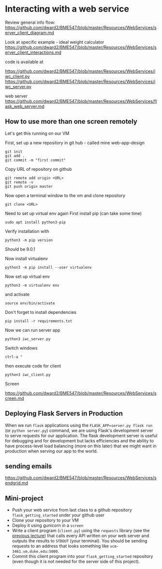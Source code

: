 # Interacting with a web service

Review general info flow:
https://github.com/dward2/BME547/blob/master/Resources/WebServices/server_client_diagram.md


Look at specific example - ideal weight calculator
https://github.com/dward2/BME547/blob/master/Resources/WebServices/server_client_interactions.md

code is available at 

https://github.com/dward2/BME547/blob/master/Resources/WebServices/iwc_client.py
https://github.com/dward2/BME547/blob/master/Resources/WebServices/iwc_server.py

web server
https://github.com/dward2/BME547/blob/master/Resources/WebServices/flask_web_server.md


## How to use more than one screen remotely

Let's get this running on our VM

First, set up a new repository in git hub - called mine web-app-design

```
git init
git add .
git commit -m "first commit"
```
Copy URL of repository on github
```
git remote add origin <URL>
git remote -v
git push origin master
```

Now open a terminal window to the vm and clone repository
```
git clone <URL>
```
Need to set up virtual env again
First install pip (can take some time)
```
sudo apt install python3-pip
```
Verify installation with
```
python3 -m pip version
```
Should be 9.0.1

Now install virtualenv
```
python3 -m pip install --user virtualenv
```
Now set up virtual env
```
python3 -m virtualenv env
```
and activate
```
source env/bin/activate
```
Don't forget to install dependencies
```
pip install -r requirements.txt
```

Now we can run server app
```
python3 iwc_server.py
```
Switch windows 
```
ctrl-a "
```
then execute code for client
```
python3 iwc_client.py
```

Screen

https://github.com/dward2/BME547/blob/master/Resources/WebServices/screen.md





## Deploying Flask Servers in Production
When we run `flask` applications using the `FLASK_APP=server.py flask run` (or `python server.py`) command, we are using Flask's development server to serve requests for our application. The flask development server is useful for debugging and for development but lacks efficiencies and the ability to have process-level load balancing (more on this later) that we might want in production when serving our app to the world. 



## sending emails

https://github.com/dward2/BME547/blob/master/Resources/WebServices/sendgrid.md



## Mini-project
* Push your web service from last class to a github repository `flask_getting_started` under your github user
* Clone your repository to your VM
* Deploy it using gunicorn in a `screen`
* Write a client program (`client.py`) using the `requests` library (see the [previous lecture](../intro_web_services/Requests.ipynb)) that calls every API written on your web server and outputs the results to `STDOUT` (your terminal). You should be sending requests to an address that looks something like `vcm-3461.vm.duke.edu:5000`. 
* Commit this client program into your `flask_getting_started` repository (even though it is not needed for the server side of this project).
